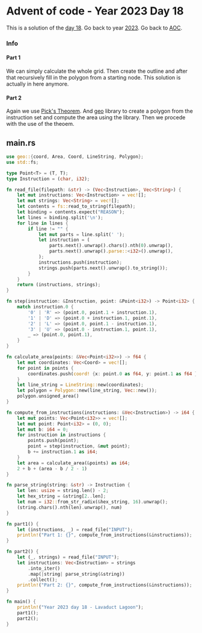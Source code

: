 # Advent of code - Year 2023 Day 18

This is a solution of the [day 18](https://adventofcode.com/2023/day/18). Go back to year [2023](2023.md). Go back to [AOC](../adventofcode.md).

### Info

#### Part 1

We can simply calculate the whole grid. Then create the outline and after that recursively fill in the polygon from a starting node. This solution is actually in here anymore.

#### Part 2

Again we use [Pick's Theorem](https://en.wikipedia.org/wiki/Pick%27s_theorem). And [geo](https://docs.rs/geo/latest/geo/) library to create a polygon from the instruction set and compute the area using the library. Then we procede with the use of the theoem.

## main.rs

```rs
use geo::{coord, Area, Coord, LineString, Polygon};
use std::fs;

type Point<T> = (T, T);
type Instruction = (char, i32);

fn read_file(filepath: &str) -> (Vec<Instruction>, Vec<String>) {
    let mut instructions: Vec<Instruction> = vec![];
    let mut strings: Vec<String> = vec![];
    let contents = fs::read_to_string(filepath);
    let binding = contents.expect("REASON");
    let lines = binding.split('\n');
    for line in lines {
        if line != "" {
            let mut parts = line.split(' ');
            let instruction = (
                parts.next().unwrap().chars().nth(0).unwrap(),
                parts.next().unwrap().parse::<i32>().unwrap(),
            );
            instructions.push(instruction);
            strings.push(parts.next().unwrap().to_string());
        }
    }
    return (instructions, strings);
}

fn step(instruction: &Instruction, point: &Point<i32>) -> Point<i32> {
    match instruction.0 {
        '0' | 'R' => (point.0, point.1 + instruction.1),
        '1' | 'D' => (point.0 + instruction.1, point.1),
        '2' | 'L' => (point.0, point.1 - instruction.1),
        '3' | 'U' => (point.0 - instruction.1, point.1),
        _ => (point.0, point.1),
    }
}

fn calculate_area(points: &Vec<Point<i32>>) -> f64 {
    let mut coordinates: Vec<Coord> = vec![];
    for point in points {
        coordinates.push(coord! {x: point.0 as f64, y: point.1 as f64 });
    }
    let line_string = LineString::new(coordinates);
    let polygon = Polygon::new(line_string, Vec::new());
    polygon.unsigned_area()
}

fn compute_from_instructions(instructions: &Vec<Instruction>) -> i64 {
    let mut points: Vec<Point<i32>> = vec![];
    let mut point: Point<i32> = (0, 0);
    let mut b: i64 = 0;
    for instruction in instructions {
        points.push(point);
        point = step(instruction, &mut point);
        b += instruction.1 as i64;
    }
    let area = calculate_area(&points) as i64;
    2 + b + (area - b / 2 - 1)
}

fn parse_string(string: &str) -> Instruction {
    let len: usize = string.len() - 2;
    let hex_string = &string[2..len];
    let num = i32::from_str_radix(&hex_string, 16).unwrap();
    (string.chars().nth(len).unwrap(), num)
}

fn part1() {
    let (instructions, _) = read_file("INPUT");
    println!("Part 1: {}", compute_from_instructions(&instructions));
}

fn part2() {
    let (_, strings) = read_file("INPUT");
    let instructions: Vec<Instruction> = strings
        .into_iter()
        .map(|string| parse_string(&string))
        .collect();
    println!("Part 2: {}", compute_from_instructions(&instructions));
}

fn main() {
    println!("Year 2023 day 18 - Lavaduct Lagoon");
    part1();
    part2();
}
```

